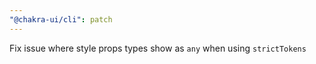 ```yaml
---
"@chakra-ui/cli": patch
---
```


Fix issue where style props types show as `any` when using `strictTokens`
